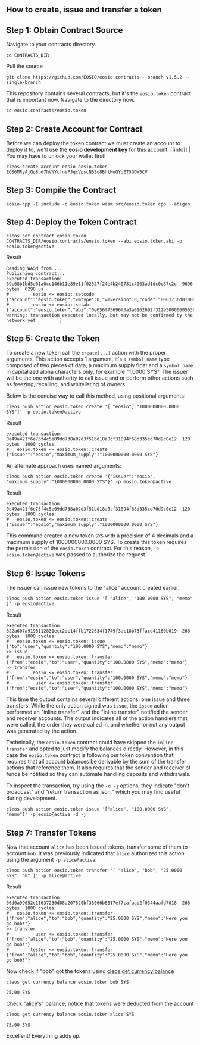 ## How to create, issue and transfer a token

## Step 1: Obtain Contract Source

Navigate to your contracts directory.

```text
cd CONTRACTS_DIR
```
Pull the source

```text
git clone https://github.com/EOSIO/eosio.contracts --branch v1.5.2 --single-branch
```
This repository contains several contracts, but it's the `eosio.token` contract that is important now. Navigate to the directory now.


```text
cd eosio.contracts/eosio.token
```

## Step 2: Create Account for Contract
Before we can deploy the token contract we must create an account to deploy it to, we'll use the **eosio development key** for this account.
[[info]]
|
You may have to unlock your wallet first!


```shell
cleos create account eosio eosio.token EOS6MRyAjQq8ud7hVNYcfnVPJqcVpscN5So8BhtHuGYqET5GDW5CV
```

## Step 3: Compile the Contract


```shell
eosio-cpp -I include -o eosio.token.wasm src/eosio.token.cpp --abigen
```

## Step 4: Deploy the Token Contract


```shell
cleos set contract eosio.token CONTRACTS_DIR/eosio.contracts/eosio.token --abi eosio.token.abi -p eosio.token@active
```

Result
```shell
Reading WASM from ...
Publishing contract...
executed transaction: 69c68b1bd5d61a0cc146b11e89e11f02527f24e4b240731c4003ad1dc0c87c2c  9696 bytes  6290 us
#         eosio <= eosio::setcode               {"account":"eosio.token","vmtype":0,"vmversion":0,"code":"0061736d0100000001aa011c60037f7e7f0060047f...
#         eosio <= eosio::setabi                {"account":"eosio.token","abi":"0e656f73696f3a3a6162692f312e30000605636c6f73650002056f776e6572046e61...
warning: transaction executed locally, but may not be confirmed by the network yet         ]
```

## Step 5: Create the Token
To create a new token call the `create(...)` action with the proper arguments. This action accepts 1 argument, it's a `symbol_name` type composed of two pieces of data, a maximum supply float and a `symbol_name` in capitalized alpha characters only, for example "1.0000 SYS". The issuer will be the one with authority to call issue and or perform other actions such as freezing, recalling, and whitelisting of owners.

Below is the concise way to call this method, using positional arguments:

```shell
cleos push action eosio.token create '[ "eosio", "1000000000.0000 SYS"]' -p eosio.token@active
```

Result
```shell
executed transaction: 0e49a421f6e75f4c5e09dd738a02d3f51bd18a0cf31894f68d335cd70d9c0e12  120 bytes  1000 cycles
#   eosio.token <= eosio.token::create          {"issuer":"eosio","maximum_supply":"1000000000.0000 SYS"}
```
An alternate approach uses named arguments:

```shell
cleos push action eosio.token create '{"issuer":"eosio", "maximum_supply":"1000000000.0000 SYS"}' -p eosio.token@active
```

Result
```shell
executed transaction: 0e49a421f6e75f4c5e09dd738a02d3f51bd18a0cf31894f68d335cd70d9c0e12  120 bytes  1000 cycles
#   eosio.token <= eosio.token::create          {"issuer":"eosio","maximum_supply":"1000000000.0000 SYS"}
```
This command created a new token `SYS` with a precision of 4 decimals and a maximum supply of 1000000000.0000 SYS.  To create this token requires the permission of the `eosio.token` contract. For this reason, `-p eosio.token@active` was passed to authorize the request.

## Step 6: Issue Tokens
The issuer can issue new tokens to the "alice" account created earlier. 

```text
cleos push action eosio.token issue '[ "alice", "100.0000 SYS", "memo" ]' -p eosio@active
```

Result
```shell
executed transaction: 822a607a9196112831ecc2dc14ffb1722634f1749f3ac18b73ffacd41160b019  268 bytes  1000 cycles
#   eosio.token <= eosio.token::issue           {"to":"user","quantity":"100.0000 SYS","memo":"memo"}
>> issue
#   eosio.token <= eosio.token::transfer        {"from":"eosio","to":"user","quantity":"100.0000 SYS","memo":"memo"}
>> transfer
#         eosio <= eosio.token::transfer        {"from":"eosio","to":"user","quantity":"100.0000 SYS","memo":"memo"}
#          user <= eosio.token::transfer        {"from":"eosio","to":"user","quantity":"100.0000 SYS","memo":"memo"}
```
This time the output contains several different actions:  one issue and three transfers.  While the only action signed was `issue`, the `issue` action performed an "inline transfer" and the "inline transfer" notified the sender and receiver accounts.  The output indicates all of the action handlers that were called, the order they were called in, and whether or not any output was generated by the action.

Technically, the `eosio.token` contract could have skipped the `inline transfer` and opted to just modify the balances directly.  However, in this case the `eosio.token` contract is following our token convention that requires that all account balances be derivable by the sum of the transfer actions that reference them.  It also requires that the sender and receiver of funds be notified so they can automate handling deposits and withdrawals. 

To inspect the transaction, try using the `-d -j` options, they indicate "don't broadcast" and "return transaction as json," which you may find useful during development. 

```shell
cleos push action eosio.token issue '["alice", "100.0000 SYS", "memo"]' -p eosio@active -d -j
```

## Step 7: Transfer Tokens
Now that account `alice` has been issued tokens, transfer some of them to account `bob`.  It was previously indicated that `alice` authorized this action using the argument `-p alice@active`.

```shell
cleos push action eosio.token transfer '[ "alice", "bob", "25.0000 SYS", "m" ]' -p alice@active
```

Result
```text
executed transaction: 06d0a99652c11637230d08a207520bf38066b8817ef7cafaab2f0344aafd7018  268 bytes  1000 cycles
#   eosio.token <= eosio.token::transfer        {"from":"alice","to":"bob","quantity":"25.0000 SYS","memo":"Here you go bob!"}
>> transfer
#          user <= eosio.token::transfer        {"from":"alice","to":"bob","quantity":"25.0000 SYS","memo":"Here you go bob!"}
#        tester <= eosio.token::transfer        {"from":"alice","to":"bob","quantity":"25.0000 SYS","memo":"Here you go bob!"}
```
Now check if "bob" got the tokens using [cleos get currency balance](https://developers.eos.io/eosio-cleos/reference#currency-balance)

```shell
cleos get currency balance eosio.token bob SYS
```


```text
25.00 SYS
```
Check "alice's" balance, notice that tokens were deducted from the account 

```shell
cleos get currency balance eosio.token alice SYS
```


```text
75.00 SYS
```
Excellent! Everything adds up.
